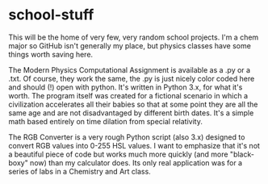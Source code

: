 # school-stuff
This will be the home of very few, very random school projects. I'm a chem major so GitHub isn't generally my place, but physics classes have some things worth saving here.

The Modern Physics Computational Assignment is available as a .py or a .txt. Of course, they work the same, the .py is just nicely color coded here and should (!) open with python. It's written in Python 3.x, for what it's worth. 
The program itself was created for a fictional scenario in which a civilization accelerates all their babies so that at some point they are all the same age and are not disadvantaged by different birth dates. It's a simple math based entirely on time dilation from special relativity.

The RGB Converter is a very rough Python script (also 3.x) designed to convert RGB values into 0-255 HSL values. I want to emphasize that it's not a beautiful piece of code but works much more quickly (and more "black-boxy" now) than my calculator does. Its only real application was for a series of labs in a Chemistry and Art class.
